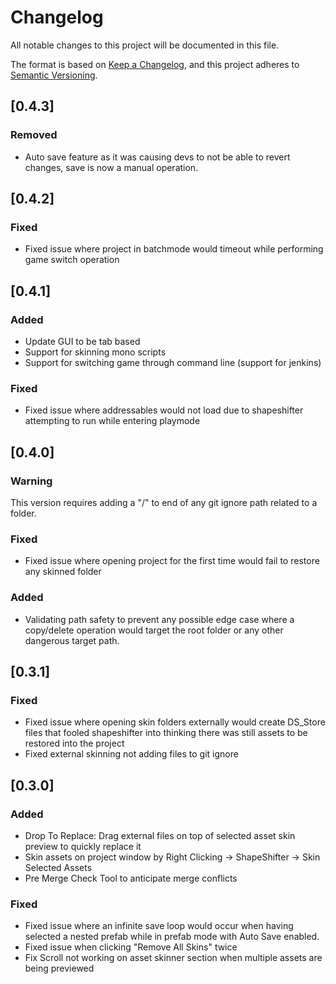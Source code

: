 
# Changelog
All notable changes to this project will be documented in this file.

The format is based on [Keep a Changelog](https://keepachangelog.com/en/1.0.0/),
and this project adheres to [Semantic Versioning](https://semver.org/spec/v2.0.0.html).

## [0.4.3]
### Removed
- Auto save feature as it was causing devs to not be able to revert changes, save is now a manual operation.

## [0.4.2]
### Fixed
- Fixed issue where project in batchmode would timeout while performing game switch operation

## [0.4.1]

### Added
- Update GUI to be tab based
- Support for skinning mono scripts
- Support for switching game through command line (support for jenkins)

### Fixed
- Fixed issue where addressables would not load due to shapeshifter attempting to run while entering playmode

## [0.4.0]

### Warning
This version requires adding a "/" to end of any git ignore path related to a folder. 

### Fixed
- Fixed issue where opening project for the first time would fail to restore any skinned folder

### Added
- Validating path safety to prevent any possible edge case where a copy/delete operation would target the root folder or any other dangerous target path.

## [0.3.1]
### Fixed
- Fixed issue where opening skin folders externally would create DS_Store files that fooled shapeshifter 
into thinking there was still assets to be restored into the project
- Fixed external skinning not adding files to git ignore

## [0.3.0]
### Added
- Drop To Replace: Drag external files on top of selected asset skin preview to quickly replace it
- Skin assets on project window by Right Clicking -> ShapeShifter -> Skin Selected Assets
- Pre Merge Check Tool to anticipate merge conflicts

### Fixed
- Fixed issue where an infinite save loop would occur when having selected a nested prefab while in prefab mode with Auto Save enabled.
- Fixed issue when clicking "Remove All Skins" twice
- Fix Scroll not working on asset skinner section when multiple assets are being previewed

